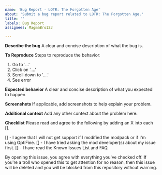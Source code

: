 ```yaml
---
name: 'Bug Report - LOTR: The Forgotten Age'
about: 'Submit a bug report related to LOTR: The Forgotten Age.'
title: ''
labels: Bug Report
assignees: MagmaBro123

---
```


**Describe the bug**
A clear and concise description of what the bug is.

**To Reproduce**
Steps to reproduce the behavior:
1. Go to '...'
2. Click on '....'
3. Scroll down to '....'
4. See error

**Expected behavior**
A clear and concise description of what you expected to happen.

**Screenshots**
If applicable, add screenshots to help explain your problem.

**Additional context**
Add any other context about the problem here.

**Checklist**
Please read and agree to the following by adding an X into each [].

[] - I agree that I will not get support if I modified the modpack or if I'm using OptiFine.
[] - I have tried asking the mod developer(s) about my issue first.
[] - I have read the Known Issues List and FAQ.

By opening this issue, you agree with everything you've checked off. If you're a troll who opened this to get attention for no reason, then this issue will be deleted and you will be blocked from this repository without warning.
